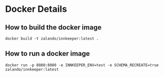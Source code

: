 # Docker Details

## How to build the docker image

    docker build -t zalando/innkeeper:latest .

## How to run a docker image

    docker run -p 8080:8080 -e INNKEEPER_ENV=test -e SCHEMA_RECREATE=true zalando/innkeeper:latest